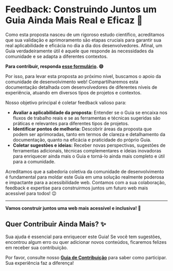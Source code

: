 # Feedback: Construindo Juntos um Guia Ainda Mais Real e Eficaz 🤝

Como esta proposta nasceu de um rigoroso estudo científico, acreditamos que sua validação e aprimoramento são etapas cruciais para garantir sua real aplicabilidade e eficácia no dia a dia dos desenvolvedores. Afinal, um Guia verdadeiramente útil é aquele que responde às necessidades da comunidade e se adapta a diferentes contextos.

**Para contribuir, responda [esse formulário](https://forms.gle/U75FJSutNxZ2bwWG7). 😄**

Por isso, para levar esta proposta ao próximo nível, buscamos o apoio da comunidade de desenvolvimento web\! Compartilharemos esta documentação detalhada com desenvolvedores de diferentes níveis de experiência, atuando em diversos tipos de projetos e contextos.

Nosso objetivo principal é coletar feedback valioso para:

  * **Avaliar a aplicabilidade da proposta:** Entender se o Guia se encaixa nos fluxos de trabalho reais e se as ferramentas e técnicas sugeridas são práticas e relevantes para diferentes tipos de projetos.
  * **Identificar pontos de melhoria:** Descobrir áreas da proposta que podem ser aprimoradas, tanto em termos de clareza e detalhamento da documentação, quanto na eficácia e praticidade do próprio Guia.
  * **Coletar sugestões e ideias:** Receber novas perspectivas, sugestões de ferramentas adicionais, técnicas complementares e ideias inovadoras para enriquecer ainda mais o Guia e torná-lo ainda mais completo e útil para a comunidade.

Acreditamos que a sabedoria coletiva da comunidade de desenvolvimento é fundamental para moldar este Guia em uma solução realmente poderosa e impactante para a acessibilidade web. Contamos com a sua colaboração, feedback e expertise para construirmos juntos um futuro web mais acessível para todos! 😉

---

**Vamos construir juntos uma web mais acessível e inclusiva! 💪**

## Quer Contribuir Ainda Mais? ✨

Sua ajuda é essencial para enriquecer este Guia! Se você tem sugestões, encontrou algum erro ou quer adicionar novos conteúdos, ficaremos felizes em receber sua contribuição.

Por favor, consulte nosso **[Guia de Contribuição](../CONTRIBUTING.md)** para saber como participar. Sua experiência faz a diferença!